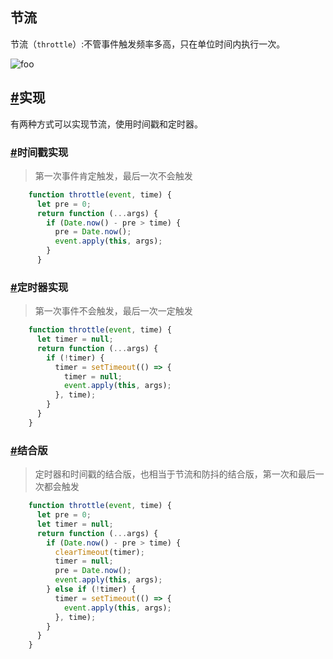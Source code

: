 ## 节流

节流（`throttle`）:不管事件触发频率多高，只在单位时间内执行一次。

![foo](http://www.conardli.top/docs/%E8%8A%82%E6%B5%81%E9%98%B2%E6%8A%96.gif)

## [#](http://www.conardli.top/docs/JavaScript/节流.html#实现)实现

有两种方式可以实现节流，使用时间戳和定时器。

### [#](http://www.conardli.top/docs/JavaScript/节流.html#时间戳实现)时间戳实现

> 第一次事件肯定触发，最后一次不会触发

```js
    function throttle(event, time) {
      let pre = 0;
      return function (...args) {
        if (Date.now() - pre > time) {
          pre = Date.now();
          event.apply(this, args);
        }
      }
```

### [#](http://www.conardli.top/docs/JavaScript/节流.html#定时器实现)定时器实现

> 第一次事件不会触发，最后一次一定触发

```js
    function throttle(event, time) {
      let timer = null;
      return function (...args) {
        if (!timer) {
          timer = setTimeout(() => {
            timer = null;
            event.apply(this, args);
          }, time);
        }
      }
    }
```

### [#](http://www.conardli.top/docs/JavaScript/节流.html#结合版)结合版

> 定时器和时间戳的结合版，也相当于节流和防抖的结合版，第一次和最后一次都会触发

```js
    function throttle(event, time) {
      let pre = 0;
      let timer = null;
      return function (...args) {
        if (Date.now() - pre > time) {
          clearTimeout(timer);
          timer = null;
          pre = Date.now();
          event.apply(this, args);
        } else if (!timer) {
          timer = setTimeout(() => {
            event.apply(this, args);
          }, time);
        }
      }
    }
```